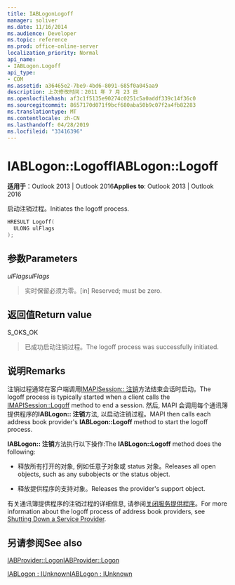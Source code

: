 ```yaml
---
title: IABLogonLogoff
manager: soliver
ms.date: 11/16/2014
ms.audience: Developer
ms.topic: reference
ms.prod: office-online-server
localization_priority: Normal
api_name:
- IABLogon.Logoff
api_type:
- COM
ms.assetid: a36465e2-7be9-4bd6-8091-685f0a045aa9
description: 上次修改时间：2011 年 7 月 23 日
ms.openlocfilehash: af3c1f5135e90274c0251c5a0addf339c14f36c0
ms.sourcegitcommit: 8657170d071f9bcf680aba50b9c07f2a4fb82283
ms.translationtype: MT
ms.contentlocale: zh-CN
ms.lasthandoff: 04/28/2019
ms.locfileid: "33416396"
---
```

# <a name="iablogonlogoff"></a><span data-ttu-id="fcf52-103">IABLogon::Logoff</span><span class="sxs-lookup"><span data-stu-id="fcf52-103">IABLogon::Logoff</span></span>

  
  
<span data-ttu-id="fcf52-104">**适用于**：Outlook 2013 | Outlook 2016</span><span class="sxs-lookup"><span data-stu-id="fcf52-104">**Applies to**: Outlook 2013 | Outlook 2016</span></span> 
  
<span data-ttu-id="fcf52-105">启动注销过程。</span><span class="sxs-lookup"><span data-stu-id="fcf52-105">Initiates the logoff process.</span></span>
  
```cpp
HRESULT Logoff(
  ULONG ulFlags
);
```

## <a name="parameters"></a><span data-ttu-id="fcf52-106">参数</span><span class="sxs-lookup"><span data-stu-id="fcf52-106">Parameters</span></span>

 <span data-ttu-id="fcf52-107">_ulFlags_</span><span class="sxs-lookup"><span data-stu-id="fcf52-107">_ulFlags_</span></span>
  
> <span data-ttu-id="fcf52-108">实时保留必须为零。</span><span class="sxs-lookup"><span data-stu-id="fcf52-108">[in] Reserved; must be zero.</span></span>
    
## <a name="return-value"></a><span data-ttu-id="fcf52-109">返回值</span><span class="sxs-lookup"><span data-stu-id="fcf52-109">Return value</span></span>

<span data-ttu-id="fcf52-110">S_OK</span><span class="sxs-lookup"><span data-stu-id="fcf52-110">S_OK</span></span> 
  
> <span data-ttu-id="fcf52-111">已成功启动注销过程。</span><span class="sxs-lookup"><span data-stu-id="fcf52-111">The logoff process was successfully initiated.</span></span>
    
## <a name="remarks"></a><span data-ttu-id="fcf52-112">说明</span><span class="sxs-lookup"><span data-stu-id="fcf52-112">Remarks</span></span>

<span data-ttu-id="fcf52-113">注销过程通常在客户端调用[IMAPISession:: 注销](imapisession-logoff.md)方法结束会话时启动。</span><span class="sxs-lookup"><span data-stu-id="fcf52-113">The logoff process is typically started when a client calls the [IMAPISession::Logoff](imapisession-logoff.md) method to end a session.</span></span> <span data-ttu-id="fcf52-114">然后, MAPI 会调用每个通讯簿提供程序的**IABLogon:: 注销**方法, 以启动注销过程。</span><span class="sxs-lookup"><span data-stu-id="fcf52-114">MAPI then calls each address book provider's **IABLogon::Logoff** method to start the logoff process.</span></span> 
  
<span data-ttu-id="fcf52-115">**IABLogon:: 注销**方法执行以下操作:</span><span class="sxs-lookup"><span data-stu-id="fcf52-115">The **IABLogon::Logoff** method does the following:</span></span> 
  
- <span data-ttu-id="fcf52-116">释放所有打开的对象, 例如任意子对象或 status 对象。</span><span class="sxs-lookup"><span data-stu-id="fcf52-116">Releases all open objects, such as any subobjects or the status object.</span></span>
    
- <span data-ttu-id="fcf52-117">释放提供程序的支持对象。</span><span class="sxs-lookup"><span data-stu-id="fcf52-117">Releases the provider's support object.</span></span>
    
<span data-ttu-id="fcf52-118">有关通讯簿提供程序的注销过程的详细信息, 请参阅[关闭服务提供程序](shutting-down-a-service-provider.md)。</span><span class="sxs-lookup"><span data-stu-id="fcf52-118">For more information about the logoff process of address book providers, see [Shutting Down a Service Provider](shutting-down-a-service-provider.md).</span></span>
  
## <a name="see-also"></a><span data-ttu-id="fcf52-119">另请参阅</span><span class="sxs-lookup"><span data-stu-id="fcf52-119">See also</span></span>



[<span data-ttu-id="fcf52-120">IABProvider::Logon</span><span class="sxs-lookup"><span data-stu-id="fcf52-120">IABProvider::Logon</span></span>](iabprovider-logon.md)
  
[<span data-ttu-id="fcf52-121">IABLogon : IUnknown</span><span class="sxs-lookup"><span data-stu-id="fcf52-121">IABLogon : IUnknown</span></span>](iablogoniunknown.md)

